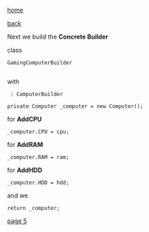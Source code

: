 [home](./page01.md)

[back](./page03.md)

Next we build the **Concrete Builder**

class

```
GamingComputerBuilder
```

```
```


with

```
 : ComputerBuilder
```

```
private Computer _computer = new Computer();
```


for **AddCPU**

```
_computer.CPU = cpu;
```

for **AddRAM**

```
_computer.RAM = ram;
```


for **AddHDD**

```
_computer.HDD = hdd;
```

and we

```
return _computer;
```

[page 5](./page05.md)
